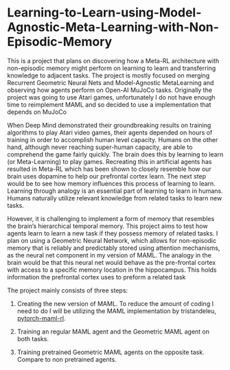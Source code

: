 # Learning-to-Learn-using-Model-Agnostic-Meta-Learning-with-Non-Episodic-Memory

This is a project that plans on discovering how a Meta-RL architecture with non-episodic memory might perform on learning to learn and transferring knowledge to adjacent tasks. The project is mostly focused on merging Recurrent Geometric Neural Nets and Model-Agnostic MetaLearning and observing how agents perform on Open-AI MuJoCo tasks. Originally the project was going to use Atari games, unfortunately I do not have enough time to reimplement MAML and so decided to use a implementation that depends on MuJoCo

When  Deep  Mind  demonstrated  their  groundbreaking  results  on  training  algorithms  to  play Atari video games, their agents depended on hours of  training  in  order  to  accomplish  human  level capacity.  Humans  on  the  other  hand,  although never  reaching  super-human  capacity,  are  able  to comprehend  the  game  fairly  quickly. The  brain does  this  by  learning  to  learn  (or  Meta-Learning) to  play  games.  Recreating  this  in  artificial  agents has  resulted  in  Meta-RL  which  has been shown to closely  resemble how our brain uses dopamine to help our prefrontal cortex  learn. The next step  would be to see how memory influences this process of learning to learn. Learning through analogy is an essential part of learning to learn in humans. Humans naturally utilize relevant knowledge from  related  tasks  to  learn  new  tasks.

However, it is challenging to implement a form of memory that resembles the brain’s hierarchical temporal memory. This project aims to test how agents learn to learn a new task if they possess memory of related tasks. I plan on using a Geometric Neural Network,  which allows for non-episodic memory that is reliably and predictably stored using attention mechanisms, as the neural net component in my version of MAML. The analogy in the brain would be that this neural net would behave as the pre-frontal cortex with access to a specific  memory location in the hippocampus. This holds information the prefrontal cortex uses to preform a related task

The project mainly consists of three steps:

1. Creating the new version of MAML. To reduce the amount of coding I need to do I will be utilizing the MAML implementation by tristandeleu, [pytorch-maml-rl](https://github.com/tristandeleu/pytorch-maml-rl).

2. Training an regular MAML agent and the Geometric MAML agent on both tasks.

3. Training pretrained Geometric MAML agents on the opposite task. Compare to non pretrained agents.
